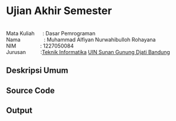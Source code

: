 # Ujian Akhir Semester 
<br>Mata Kuliah &emsp;              : Dasar Pemrograman
<br>Nama&emsp;&emsp;&emsp; &emsp;   : Muhammad Alfiyan Nurwahibulloh Rohayana
<br>NIM &emsp; &emsp; &emsp; &nbsp; :	1227050084
<br>Jurusan &emsp; &emsp;           :[Teknik Informatika](http://if.uinsgd.ac.id/) [UIN Sunan Gunung Djati Bandung](https://uinsgd.ac.id/) 

## Deskripsi Umum

## Source Code

## Output

<img src="">
